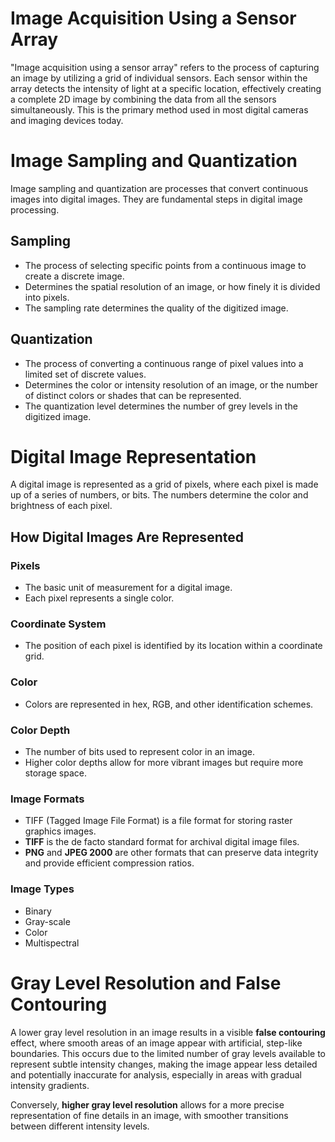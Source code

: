 # Image Acquisition Using a Sensor Array

"Image acquisition using a sensor array" refers to the process of capturing an image by utilizing a grid of individual sensors. Each sensor within the array detects the intensity of light at a specific location, effectively creating a complete 2D image by combining the data from all the sensors simultaneously. This is the primary method used in most digital cameras and imaging devices today.
# Image Sampling and Quantization

Image sampling and quantization are processes that convert continuous images into digital images. They are fundamental steps in digital image processing.  

## Sampling  
- The process of selecting specific points from a continuous image to create a discrete image.  
- Determines the spatial resolution of an image, or how finely it is divided into pixels.  
- The sampling rate determines the quality of the digitized image.  

## Quantization  
- The process of converting a continuous range of pixel values into a limited set of discrete values.  
- Determines the color or intensity resolution of an image, or the number of distinct colors or shades that can be represented.  
- The quantization level determines the number of grey levels in the digitized image.
# Digital Image Representation  

A digital image is represented as a grid of pixels, where each pixel is made up of a series of numbers, or bits. The numbers determine the color and brightness of each pixel.  

## How Digital Images Are Represented  

### Pixels  
- The basic unit of measurement for a digital image.  
- Each pixel represents a single color.  

### Coordinate System  
- The position of each pixel is identified by its location within a coordinate grid.  

### Color  
- Colors are represented in hex, RGB, and other identification schemes.  

### Color Depth  
- The number of bits used to represent color in an image.  
- Higher color depths allow for more vibrant images but require more storage space.  

### Image Formats  
- TIFF (Tagged Image File Format) is a file format for storing raster graphics images.
- **TIFF** is the de facto standard format for archival digital image files.  
- **PNG** and **JPEG 2000** are other formats that can preserve data integrity and provide efficient compression ratios.  

### Image Types  
- Binary  
- Gray-scale  
- Color  
- Multispectral

# Gray Level Resolution and False Contouring  

A lower gray level resolution in an image results in a visible **false contouring** effect, where smooth areas of an image appear with artificial, step-like boundaries. This occurs due to the limited number of gray levels available to represent subtle intensity changes, making the image appear less detailed and potentially inaccurate for analysis, especially in areas with gradual intensity gradients.  

Conversely, **higher gray level resolution** allows for a more precise representation of fine details in an image, with smoother transitions between different intensity levels.  
